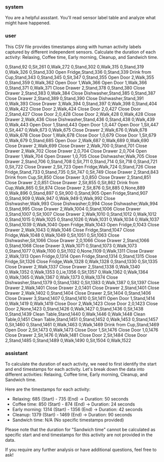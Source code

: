 ### system
You are a helpful assstant. You'll read sensor label table and analyze what might have happened.
### user

This CSV file provides timestamps along with human activity labels captured by different independent sensors.
Calculate the duration of each activity: Relaxing, Coffee time, Early morning, Cleanup, and Sandwich time.
    
0,Stand,92
0,Sit,261
0,Walk,272
0,Stand,302
0,Walk,315
0,Stand,319
0,Walk,326
0,Stand,330
Open Fridge,Stand,336
0,Stand,339
Drink from Cup,Stand,343
0,Stand,345
0,Sit,347
0,Stand,355
Open Door 2,Walk,355
0,Stand,359
0,Walk,362
Open Door 1,Walk,366
Open Door 1,Walk,366
0,Stand,371
0,Walk,371
Close Drawer 2,Stand,378
0,Stand,380
Close Drawer 2,Stand,383
0,Walk,384
Close Dishwasher,Stand,385
0,Stand,387
Close Drawer 2,Stand,389
0,Stand,390
Close Dishwasher,Stand,391
0,Walk,393
Close Drawer 3,Walk,394
0,Stand,397
0,Walk,398
0,Stand,404
0,Walk,422
Close Door 2,Walk,424
Close Door 2,0,427
Close Door 2,Stand,427
Close Door 2,0,428
Close Door 2,Walk,428
0,Walk,428
Close Drawer 2,Walk,436
Close Dishwasher,Stand,436
0,Stand,438
0,Walk,439
0,Walk,443
Open Door 1,Stand,443
Open Door 1,0,447
Open Door 1,Sit,447
0,Sit,447
0,Walk,673
0,Walk,675
Close Drawer 2,Walk,676
0,Walk,678
0,Walk,678
Close Door 1,Walk,678
Close Door 1,0,679
Close Door 1,Sit,679
0,Walk,679
0,Stand,685
Open Door 2,Walk,687
0,Walk,689
0,Walk,690
Close Drawer 2,Walk,699
Close Drawer 2,Walk,700
0,Stand,701
Close Drawer 2,Walk,702
Close Drawer 2,0,704
Close Drawer 2,0,704
Open Drawer 1,Walk,704
Open Drawer 1,0,705
Close Dishwasher,Walk,705
Close Drawer 2,Stand,706
0,Stand,708
0,Sit,711
0,Stand,714
0,Sit,718
0,Stand,721
0,Sit,722
Close Drawer 2,Sit,723
Open Fridge,Walk,724
0,Stand,726
Close Fridge,Stand,733
0,Stand,735
0,Sit,747
0,Sit,749
Close Drawer 2,Stand,843
Drink from Cup,Sit,850
Close Drawer 3,0,850
Close Drawer 2,Stand,851
Close Drawer 2,0,851
Close Drawer 2,Sit,855
0,Sit,862
Drink from Cup,Walk,865
0,Sit,874
Close Drawer 2,Sit,876
0,Sit,885
0,None,889
0,Walk,896
0,Stand,897
0,Sit,900
0,Stand,905
Open Fridge,Stand,907
0,Stand,909
0,Walk,947
0,Walk,949
0,Walk,992
Close Dishwasher,Walk,993
Close Dishwasher,0,994
Close Dishwasher,Walk,994
0,Stand,995
Close Drawer 2,Walk,1004
0,Stand,1006
Close Drawer 3,Stand,1007
0,Sit,1007
Close Drawer 2,Walk,1010
0,Stand,1012
0,Walk,1012
0,Stand,1015
0,Walk,1025
0,Stand,1026
0,Walk,1031
0,Walk,1034
0,Walk,1037
0,Stand,1039
0,Walk,1040
Open Fridge,Walk,1043
Open Fridge,0,1043
Close Drawer 2,Walk,1043
0,Walk,1046
Close Fridge,Stand,1047
Close Fridge,Walk,1048
0,Walk,1049
0,Sit,1051
0,Sit,1063
Close Dishwasher,Sit,1066
Close Drawer 2,0,1066
Close Drawer 2,Stand,1066
0,Stand,1068
Close Drawer 3,Walk,1071
0,Stand,1073
0,Walk,1073
0,Stand,1077
0,Walk,1100
0,Sit,1102
0,None,1109
0,Walk,1311
Close Drawer 2,Walk,1313
Open Fridge,0,1314
Open Fridge,Stand,1314
0,Stand,1315
Close Fridge,Sit,1326
Close Fridge,Walk,1328
0,Walk,1328
0,Stand,1330
0,Sit,1335
Close Drawer 2,Walk,1337
Close Drawer 2,Stand,1338
0,Walk,1340
0,Walk,1352
0,Walk,1353
0,Lie,1356
0,Sit,1357
0,Walk,1362
0,Walk,1364
0,Walk,1365
0,Walk,1367
0,Walk,1373
0,Walk,1374
Close Dishwasher,Stand,1379
0,Stand,1382
0,Sit,1383
0,Walk,1387
0,Sit,1397
Close Drawer 2,Walk,1401
Close Drawer 2,0,1401
Close Drawer 2,Stand,1401
Close Drawer 2,Walk,1402
0,Stand,1404
Close Drawer 2,Sit,1404
0,Stand,1406
Close Drawer 3,Stand,1407
0,Stand,1410
0,Sit,1411
Open Door 1,Stand,1414
0,Walk,1419
0,Walk,1419
Close Door 2,Walk,1423
Close Door 2,0,1423
Close Door 2,None,1423
0,Stand,1426
0,Walk,1427
0,Stand,1436
0,Sit,1438
0,Stand,1439
Clean Table,Stand,1440
0,Walk,1446
0,Walk,1448
Clean Table,0,1451
Clean Table,Stand,1451
0,Stand,1452
0,Walk,1453
0,Stand,1457
0,Sit,1460
0,Stand,1461
0,Walk,1463
0,Walk,1469
Drink from Cup,Stand,1469
Open Door 2,Sit,1473
0,Walk,1473
Close Door 1,Sit,1476
Close Door 1,0,1476
Close Drawer 2,Sit,1476
0,Walk,1481
Close Door 2,Sit,1484
Close Door 2,Stand,1485
0,Stand,1489
0,Walk,1490
0,Sit,1504
0,Walk,1522

### assistant
To calculate the duration of each activity, we need to first identify the start and end timestamps for each activity. Let's break down the data into different activities: Relaxing, Coffee time, Early morning, Cleanup, and Sandwich time.

Here are the timestamps for each activity:

- Relaxing: 685 (Start) - 735 (End) -> Duration: 50 seconds
- Coffee time: 850 (Start) - 874 (End) -> Duration: 24 seconds
- Early morning: 1314 (Start) - 1356 (End) -> Duration: 42 seconds
- Cleanup: 1379 (Start) - 1469 (End) -> Duration: 90 seconds
- Sandwich time: N/A (No specific timestamps provided)

Please note that the duration for "Sandwich time" cannot be calculated as specific start and end timestamps for this activity are not provided in the data.

If you require any further analysis or have additional questions, feel free to ask!
